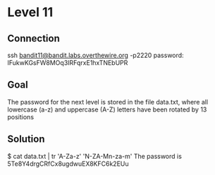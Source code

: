 # Level 11
## Connection
ssh bandit11@bandit.labs.overthewire.org -p2220
password: IFukwKGsFW8MOq3IRFqrxE1hxTNEbUPR
## Goal
The password for the next level is stored in the file data.txt, where all lowercase (a-z) and uppercase (A-Z) letters have been rotated by 13 positions
## Solution
$ cat data.txt | tr 'A-Za-z' 'N-ZA-Mn-za-m'
The password is 5Te8Y4drgCRfCx8ugdwuEX8KFC6k2EUu


